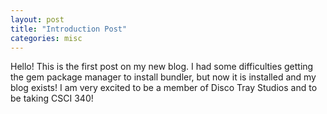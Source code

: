 ```yaml
---
layout: post
title: "Introduction Post"
categories: misc
---
```


Hello! This is the first post on my new blog. I had some difficulties getting the gem package manager to install bundler, but now it is installed and my blog exists! I am very excited to be a member of Disco Tray Studios and to be taking CSCI 340!
